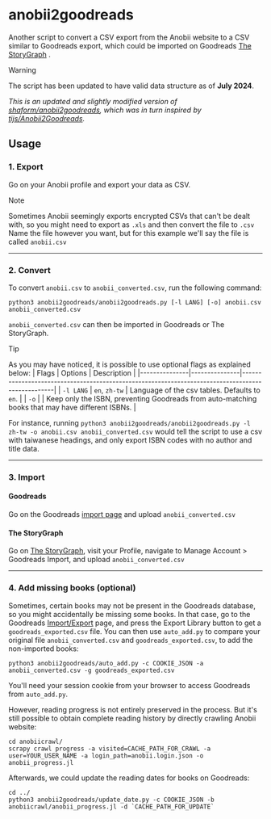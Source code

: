 # anobii2goodreads

Another script to convert a CSV export from the Anobii website
to a CSV similar to Goodreads export, which could be imported on Goodreads [The StoryGraph](https://www.thestorygraph.com/) .

> [!WARNING]
> The script has been updated to have valid data structure as of **July 2024**.

_This is an updated and slightly modified version of [shaform/anobii2goodreads](https://github.com/shaform/anobii2goodreads),
which was in turn inspired by [tijs/Anobii2Goodreads](https://github.com/tijs/Anobii2Goodreads)._

## Usage

### 1. Export

Go on your Anobii profile and export your data as CSV.

> [!NOTE]
> Sometimes Anobii seemingly exports encrypted CSVs that can't be dealt with, so you might need to export as `.xls` and then convert the file to `.csv`
Name the file however you want, but for this example we'll say the file is called `anobii.csv`

---

### 2. Convert

To convert `anobii.csv` to `anobii_converted.csv`, run the following command:

    python3 anobii2goodreads/anobii2goodreads.py [-l LANG] [-o] anobii.csv anobii_converted.csv

`anobii_converted.csv` can then be imported in Goodreads or The StoryGraph.

> [!TIP]
> As you may have noticed, it is possible to use optional flags as explained below:
> | Flags         | Options       | Description                                                                                      |
> |---------------|---------------|--------------------------------------------------------------------------------------------------|
> | `-l LANG`     | `en`, `zh-tw` | Language of the csv tables. Defaults to `en`.                                                    |
> | `-o`          |               | Keep only the ISBN, preventing Goodreads from auto-matching books that may have different ISBNs. |
>
> For instance, running `python3 anobii2goodreads/anobii2goodreads.py -l zh-tw -o anobii.csv anobii_converted.csv` would tell the script to use a csv with taiwanese headings, and only export ISBN codes with no author and title data.

---

### 3. Import

#### Goodreads

Go on the Goodreads [import page](http://www.goodreads.com/review/import) and upload `anobii_converted.csv`

#### The StoryGraph

Go on [The StoryGraph](https://www.thestorygraph.com/), visit your Profile, navigate to Manage Account > Goodreads Import, and upload `anobii_converted.csv`

---

### 4. Add missing books (optional)

Sometimes, certain books may not be present in the Goodreads database, so you might accidentally be missing some books.
In that case, go to the Goodreads [Import/Export](https://www.goodreads.com/review/import) page, and press the Export Library button to get a `goodreads_exported.csv` file.
You can then use `auto_add.py` to compare your original file `anobii_converted.csv` and `goodreads_exported.csv`, to add the non-imported books:

    python3 anobii2goodreads/auto_add.py -c COOKIE_JSON -a anobii_converted.csv -g goodreads_exported.csv

You'll need your session cookie from your browser to access Goodreads from `auto_add.py`.

However, reading progress is not entirely preserved in the process. But it's still possible to obtain complete reading history by directly crawling Anobii website:

    cd anobiicrawl/
    scrapy crawl progress -a visited=CACHE_PATH_FOR_CRAWL -a user=YOUR_USER_NAME -a login_path=anobii.login.json -o anobii_progress.jl

Afterwards, we could update the reading dates for books on Goodreads:

    cd ../
    python3 anobii2goodreads/update_date.py -c COOKIE_JSON -b anobiicrawl/anobii_progress.jl -d `CACHE_PATH_FOR_UPDATE`
